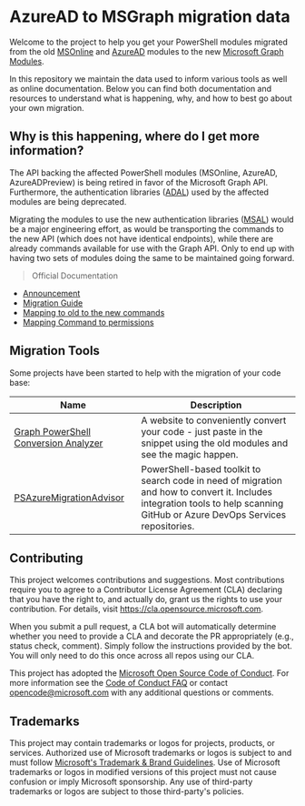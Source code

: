 # AzureAD to MSGraph migration data

Welcome to the project to help you get your PowerShell modules migrated from the old [MSOnline](https://www.powershellgallery.com/packages/MSOnline) and [AzureAD](https://www.powershellgallery.com/packages/AzureAD) modules to the new [Microsoft Graph Modules](https://github.com/microsoftgraph/msgraph-sdk-powershell).

In this repository we maintain the data used to inform various tools as well as online documentation.
Below you can find both documentation and resources to understand what is happening, why, and how to best go about your own migration.

## Why is this happening, where do I get more information?

The API backing the affected PowerShell modules (MSOnline, AzureAD, AzureADPreview) is being retired in favor of the Microsoft Graph API. Furthermore, the authentication libraries ([ADAL](https://github.com/AzureAD/azure-activedirectory-library-for-dotnet)) used by the affected modules are being deprecated.

Migrating the modules to use the new authentication libraries ([MSAL](https://github.com/AzureAD/microsoft-authentication-library-for-dotnet)) would be a major engineering effort, as would be transporting the commands to the new API (which does not have identical endpoints), while there are already commands available for use with the Graph API. Only to end up with having two sets of modules doing the same to be maintained going forward.

> Official Documentation

+ [Announcement](https://techcommunity.microsoft.com/t5/azure-active-directory-identity/azure-ad-change-management-simplified/ba-p/2967456)
+ [Migration Guide](https://docs.microsoft.com/en-us/powershell/microsoftgraph/migration-steps?view=graph-powershell-beta)
+ [Mapping to old to the new commands](https://docs.microsoft.com/en-us/powershell/microsoftgraph/azuread-msoline-cmdlet-map?view=graph-powershell-beta)
+ [Mapping Command to permissions](https://docs.microsoft.com/en-us/powershell/microsoftgraph/find-mg-graph-command?view=graph-powershell-beta)

## Migration Tools

Some projects have been started to help with the migration of your code base:

|Name|Description|
|---|---|
|[Graph PowerShell Conversion Analyzer](https://graphpowershell.merill.net)|A website to conveniently convert your code - just paste in the snippet using the old modules and see the magic happen.|
|[PSAzureMigrationAdvisor](https://github.com/FriedrichWeinmann/PSAzureMigrationAdvisor)|PowerShell-based toolkit to search code in need of migration and how to convert it. Includes integration tools to help scanning GitHub or Azure DevOps Services repositories.|

## Contributing

This project welcomes contributions and suggestions.  Most contributions require you to agree to a
Contributor License Agreement (CLA) declaring that you have the right to, and actually do, grant us
the rights to use your contribution. For details, visit https://cla.opensource.microsoft.com.

When you submit a pull request, a CLA bot will automatically determine whether you need to provide
a CLA and decorate the PR appropriately (e.g., status check, comment). Simply follow the instructions
provided by the bot. You will only need to do this once across all repos using our CLA.

This project has adopted the [Microsoft Open Source Code of Conduct](https://opensource.microsoft.com/codeofconduct/).
For more information see the [Code of Conduct FAQ](https://opensource.microsoft.com/codeofconduct/faq/) or
contact [opencode@microsoft.com](mailto:opencode@microsoft.com) with any additional questions or comments.

## Trademarks

This project may contain trademarks or logos for projects, products, or services. Authorized use of Microsoft 
trademarks or logos is subject to and must follow 
[Microsoft's Trademark & Brand Guidelines](https://www.microsoft.com/en-us/legal/intellectualproperty/trademarks/usage/general).
Use of Microsoft trademarks or logos in modified versions of this project must not cause confusion or imply Microsoft sponsorship.
Any use of third-party trademarks or logos are subject to those third-party's policies.
